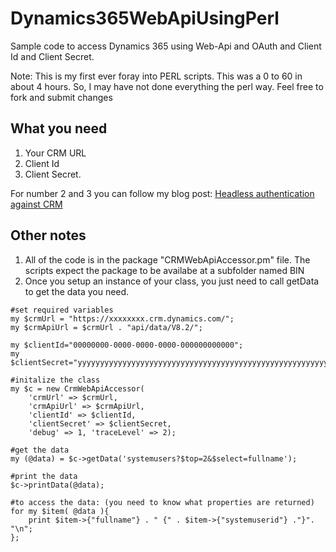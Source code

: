 # Dynamics365WebApiUsingPerl
Sample code to access Dynamics 365 using Web-Api and OAuth and Client Id and Client Secret.

Note: This is my first ever foray into PERL scripts. This was a 0 to 60 in about 4 hours. So, I may have not done everything the perl way. Feel free to fork and submit changes

## What you need ##

1. Your CRM URL
2. Client Id
3. Client Secret.

For number 2 and 3 you can follow my blog post: [Headless authentication against CRM]( http://blog.aggregatedintelligence.com/2017/02/headless-authentication-against-crm-365.html)


## Other notes ##
1. All of the code is in the package "CRMWebApiAccessor.pm" file. The scripts expect the package to be availabe at a subfolder named BIN
2. Once you setup an instance of your class, you just need to call getData to get the data you need.

```
#set required variables
my $crmUrl = "https://xxxxxxxx.crm.dynamics.com/";
my $crmApiUrl = $crmUrl . "api/data/V8.2/";

my $clientId="00000000-0000-0000-0000-000000000000";
my $clientSecret="yyyyyyyyyyyyyyyyyyyyyyyyyyyyyyyyyyyyyyyyyyyyyyyyyyyyyyyyyyy";

#initalize the class
my $c = new CrmWebApiAccessor(
	'crmUrl' => $crmUrl, 
	'crmApiUrl' => $crmApiUrl, 
	'clientId' => $clientId,  
	'clientSecret' => $clientSecret, 
	'debug' => 1, 'traceLevel' => 2);

#get the data
my (@data) = $c->getData('systemusers?$top=2&$select=fullname');

#print the data
$c->printData(@data);

#to access the data: (you need to know what properties are returned)
for my $item( @data ){
	print $item->{"fullname"} . " {" . $item->{"systemuserid"} ."}". "\n";
};

```
